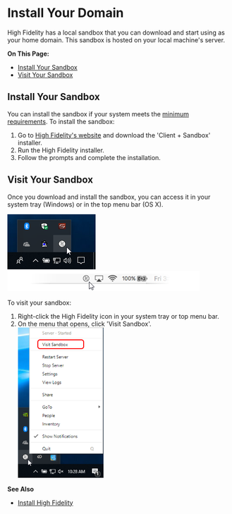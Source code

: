 # Install Your Domain

High Fidelity has a local sandbox that you can download and start using as your home domain. This sandbox is hosted on your local machine's server. 

**On This Page:**

+ [Install Your Sandbox](#install-your-sandbox)
+ [Visit Your Sandbox](#visit-your-sandbox)

## Install Your Sandbox

You can install the sandbox if your system meets the [minimum requirements](../../explore/get-started/install#minimum-system-requirements). To install the sandbox:

1. Go to [High Fidelity's website](https://highfidelity.com/download/sandbox) and download the 'Client + Sandbox' installer.
2. Run the High Fidelity installer.
3. Follow the prompts and complete the installation.


## Visit Your Sandbox

Once you download and install the sandbox, you can access it in your system tray (Windows) or in the top menu bar (OS X). 

![](_images/system-tray.png)
![](_images/top-menu-bar.png)

To visit your sandbox:

1. Right-click the High Fidelity icon in your system tray or top menu bar. 
2. On the menu that opens, click 'Visit Sandbox'. ![](_images/visit-sandbox.png)

**See Also**
+ [Install High Fidelity](../../explore/get-started/install)



